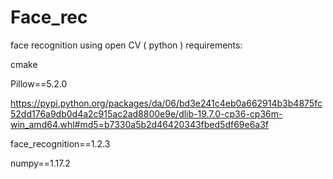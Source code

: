 # Face_rec
face recognition using open CV ( python )
requirements:

cmake

Pillow==5.2.0

https://pypi.python.org/packages/da/06/bd3e241c4eb0a662914b3b4875fc52dd176a9db0d4a2c915ac2ad8800e9e/dlib-19.7.0-cp36-cp36m-win_amd64.whl#md5=b7330a5b2d46420343fbed5df69e6a3f

face_recognition==1.2.3

numpy==1.17.2
